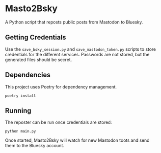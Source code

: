 # Masto2Bsky

A Python script that reposts public posts from Mastodon to Bluesky.

## Getting Credentials

Use the `save_bsky_session.py` and `save_mastodon_token.py` scripts to store credentials for the different services. Passwords are not stored, but the generated files should be secret.

## Dependencies

This project uses Poetry for dependency management.

```
poetry install
```

## Running

The reposter can be run once credentials are stored:

```
python main.py
```

Once started, Masto2Bsky will watch for new Mastodon toots and send them to the Bluesky account.
